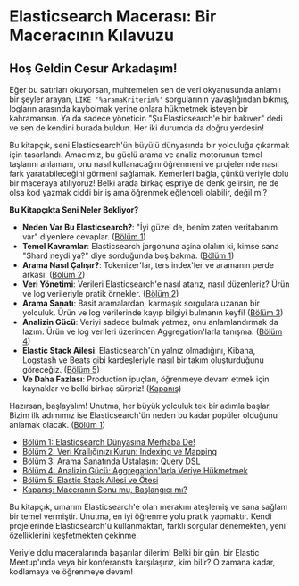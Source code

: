 # Elasticsearch Macerası: Bir Maceracının Kılavuzu

## Hoş Geldin Cesur Arkadaşım!

Eğer bu satırları okuyorsan, muhtemelen sen de veri okyanusunda anlamlı bir şeyler arayan, `LIKE '%aramaKriterim%'` sorgularının yavaşlığından bıkmış, logların arasında kaybolmak yerine onlara hükmetmek isteyen bir kahramansın. Ya da sadece yöneticin "Şu Elasticsearch'e bir bakıver" dedi ve sen de kendini burada buldun. Her iki durumda da doğru yerdesin!

Bu kitapçık, seni Elasticsearch'ün büyülü dünyasında bir yolculuğa çıkarmak için tasarlandı. Amacımız, bu güçlü arama ve analiz motorunun temel taşlarını anlamanı, onu nasıl kullanacağını öğrenmeni ve projelerinde nasıl fark yaratabileceğini görmeni sağlamak. Kemerleri bağla, çünkü veriyle dolu bir maceraya atılıyoruz! Belki arada birkaç espriye de denk gelirsin, ne de olsa kod yazmak ciddi bir iş ama öğrenmek eğlenceli olabilir, değil mi?

**Bu Kitapçıkta Seni Neler Bekliyor?**

* **Neden Var Bu Elasticsearch?**: "İyi güzel de, benim zaten veritabanım var" diyenlere cevaplar. ([Bölüm 1](./Section01.tr.md))
* **Temel Kavramlar**: Elasticsearch jargonuna aşina olalım ki, kimse sana "Shard neydi ya?" diye sorduğunda boş bakma. ([Bölüm 1](./Section01.tr.md))
* **Arama Nasıl Çalışır?**: Tokenizer'lar, ters index'ler ve aramanın perde arkası. ([Bölüm 2](./Section02.tr.md))
* **Veri Yönetimi**: Verileri Elasticsearch'e nasıl atarız, nasıl düzenleriz? Ürün ve log verileriyle pratik örnekler. ([Bölüm 2](./Section02.tr.md))
* **Arama Sanatı**: Basit aramalardan, karmaşık sorgulara uzanan bir yolculuk. Ürün ve log verilerinde kayıp bilgiyi bulmanın keyfi! ([Bölüm 3](./Section03.tr.md))
* **Analizin Gücü**: Veriyi sadece bulmak yetmez, onu anlamlandırmak da lazım. Ürün ve log verileri üzerinden Aggregation'larla tanışma. ([Bölüm 4](./Section04.tr.md))
* **Elastic Stack Ailesi**: Elasticsearch'ün yalnız olmadığını, Kibana, Logstash ve Beats gibi kardeşleriyle nasıl bir takım oluşturduğunu göreceğiz. ([Bölüm 5](./Section05.tr.md))
* **Ve Daha Fazlası**: Production ipuçları, öğrenmeye devam etmek için kaynaklar ve belki birkaç sürpriz! ([Kapanış](./Section06.tr.md))

Hazırsan, başlayalım! Unutma, her büyük yolculuk tek bir adımla başlar. Bizim ilk adımımız ise Elasticsearch'ün neden bu kadar popüler olduğunu anlamak olacak. ([Bölüm 1](./Section01.tr.md))

* [Bölüm 1: Elasticsearch Dünyasına Merhaba De!](./Section01.tr.md)
* [Bölüm 2: Veri Krallığınızı Kurun: Indexing ve Mapping](./Section02.tr.md)
* [Bölüm 3: Arama Sanatında Ustalaşın: Query DSL](./Section03.tr.md)
* [Bölüm 4: Analizin Gücü: Aggregation'larla Veriye Hükmetmek](./Section04.tr.md)
* [Bölüm 5: Elastic Stack Ailesi ve Ötesi](./Section05.tr.md)
* [Kapanış: Maceranın Sonu mu, Başlangıcı mı?](./Section06.tr.md)

Bu kitapçık, umarım Elasticsearch'e olan merakını ateşlemiş ve sana sağlam bir temel vermiştir. Unutma, en iyi öğrenme yolu pratik yapmaktır. Kendi projelerinde Elasticsearch'ü kullanmaktan, farklı sorgular denemekten, yeni özelliklerini keşfetmekten çekinme.

Veriyle dolu maceralarında başarılar dilerim! Belki bir gün, bir Elastic Meetup'ında veya bir konferansta karşılaşırız, kim bilir? O zamana kadar, kodlamaya ve öğrenmeye devam!

